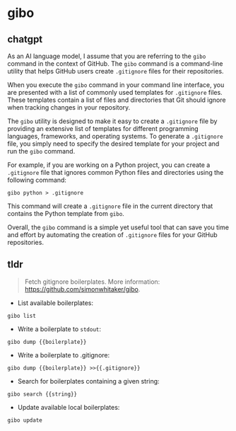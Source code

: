 # gibo 
## chatgpt 
As an AI language model, I assume that you are referring to the `gibo` command in the context of GitHub. The `gibo` command is a command-line utility that helps GitHub users create `.gitignore` files for their repositories. 

When you execute the `gibo` command in your command line interface, you are presented with a list of commonly used templates for `.gitignore` files. These templates contain a list of files and directories that Git should ignore when tracking changes in your repository. 

The `gibo` utility is designed to make it easy to create a `.gitignore` file by providing an extensive list of templates for different programming languages, frameworks, and operating systems. To generate a `.gitignore` file, you simply need to specify the desired template for your project and run the `gibo` command. 

For example, if you are working on a Python project, you can create a `.gitignore` file that ignores common Python files and directories using the following command:

```
gibo python > .gitignore
```

This command will create a `.gitignore` file in the current directory that contains the Python template from `gibo`. 

Overall, the `gibo` command is a simple yet useful tool that can save you time and effort by automating the creation of `.gitignore` files for your GitHub repositories. 

## tldr 
 
> Fetch gitignore boilerplates.
> More information: <https://github.com/simonwhitaker/gibo>.

- List available boilerplates:

`gibo list`

- Write a boilerplate to `stdout`:

`gibo dump {{boilerplate}}`

- Write a boilerplate to .gitignore:

`gibo dump {{boilerplate}} >>{{.gitignore}}`

- Search for boilerplates containing a given string:

`gibo search {{string}}`

- Update available local boilerplates:

`gibo update`
